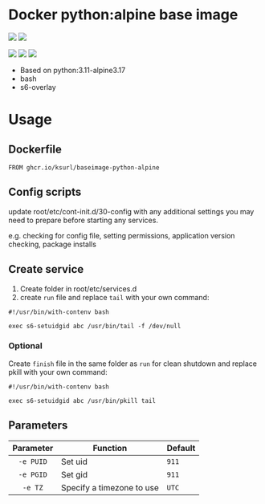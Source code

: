 # Docker python:alpine base image

[![](https://img.shields.io/badge/Docker%20Hub--blue)](https://hub.docker.com/r/ksurl/baseimage-python-alpine) [![](https://img.shields.io/badge/GitHub%20Container%20Registry--yellow)](https://github.com/users/ksurl/packages/container/package/baseimage-python-alpine)

[![](https://img.shields.io/github/v/tag/ksurl/docker-baseimage-python-alpine?label=image%20version&logo=docker)](https://hub.docker.com/r/ksurl/baseimage-python-alpine) [![](https://img.shields.io/docker/image-size/ksurl/baseimage-python-alpine/latest?color=lightgrey&logo=Docker)]() [![](https://img.shields.io/github/actions/workflow/status/ksurl/docker-baseimage-python-alpine/build.yml?label=build&logo=Docker)](https://github.com/ksurl/docker-baseimage-python-alpine/actions/workflow/build.yml?query=workflow%3Abuild)

* Based on python:3.11-alpine3.17
* bash
* s6-overlay

# Usage

## Dockerfile
`FROM ghcr.io/ksurl/baseimage-python-alpine`
## Config scripts
update root/etc/cont-init.d/30-config with any additional settings you may need to prepare before starting any services.

e.g. checking for config file, setting permissions, application version checking, package installs
## Create service
1. Create folder in root/etc/services.d
2. create `run` file and replace `tail` with your own command:
```
#!/usr/bin/with-contenv bash

exec s6-setuidgid abc /usr/bin/tail -f /dev/null
```

### Optional
Create `finish` file in the same folder as `run` for clean shutdown and replace pkill with your own command:
```
#!/usr/bin/with-contenv bash

exec s6-setuidgid abc /usr/bin/pkill tail
```
## Parameters
| Parameter | Function | Default |
| :----: | --- | --- |
| `-e PUID` | Set uid | `911` |
| `-e PGID` | Set gid | `911` |
| `-e TZ` | Specify a timezone to use | `UTC` |
